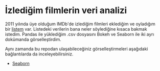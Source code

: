 # İzlediğim filmlerin veri analizi

2011 yılında üye olduğum IMDb'de izlediğim filmleri eklediğim ve oyladığım bir [listem](https://www.imdb.com/list/ls003368018/) var. Listedeki verilerin bana neler söylediğine kısaca bakmak istedim. Pandas ile yüklediğim .csv dosyasını Bokeh ve Seaborn ile iki ayrı dokümanda görselleştirdim.

Aynı zamanda bu repodan ulaşabileceğiniz görselleştirmeleri aşağıdaki bağlantılarda da inceleyebilirsiniz.

- [Seaborn](https://nbviewer.jupyter.org/github/bkrsln/watched-films/blob/main/seaborn.ipynb)